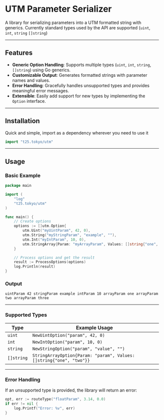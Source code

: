 # UTM Parameter Serializer

A library for serializing parameters into a UTM formatted string with generics.
Currently standard types used by the API are supported (`uint`, `int`, `string` `[]string`)

---

## Features

- **Generic Option Handling**: Supports multiple types (`uint`, `int`, `string`, `[]string`) using Go generics.
- **Customizable Output**: Generates formatted strings with parameter names and values.
- **Error Handling**: Gracefully handles unsupported types and provides meaningful error messages.
- **Extensible**: Easily add support for new types by implementing the `Option` interface.

---

## Installation

Quick and simple, import as a dependency wherever you need to use it

```go
import "t25.tokyo/utm"
```

---

## Usage

### Basic Example

```go
package main

import (
	"log"
	"t25.tokyo/utm"
)

func main() {
	// Create options
	options := []utm.Option{
		utm.Uint("myUintParam", 42, 0),
		utm.String("myStringParam", "example", ""),
		utm.Int("myIntParam", 10, 0),
		utm.StringArray{Param: "myArrayParam", Values: []string{"one", "two", "three"}},
	}

	// Process options and get the result
	result := ProcessOptions(options)
	log.Println(result)
}
```

### Output

```
uintParam 42 stringParam example intParam 10 arrayParam one arrayParam two arrayParam three
```

---

### Supported Types

| Type       | Example Usage                          |
|------------|----------------------------------------|
| `uint`     | `NewUintOption("param", 42, 0)`        |
| `int`      | `NewIntOption("param", 10, 0)`         |
| `string`   | `NewStringOption("param", "value", "")`|
| `[]string` | `StringArrayOption{Param: "param", Values: []string{"one", "two"}}` |

---

### Error Handling

If an unsupported type is provided, the library will return an error:

```go
opt, err := routeType("floatParam", 3.14, 0.0)
if err != nil {
    log.Printf("Error: %v", err)
}
```

